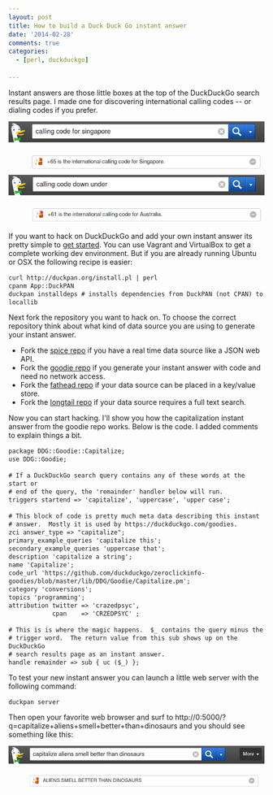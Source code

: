 ```yaml
---
layout: post
title: How to build a Duck Duck Go instant answer
date: '2014-02-28'
comments: true
categories:
  - [perl, duckduckgo]

---
```


Instant answers are those little boxes at the top of the DuckDuckGo search
results page.  I made one for discovering international calling codes -- or
dialing codes if you prefer.

![x](/images/for-posts/2014-02-28-singapore.png)
![x](/images/for-posts/2014-02-28-down-under.png)

If you want to hack on DuckDuckGo and add your own instant answer its pretty
simple to [get started](http://duckduckhack.com).  You can use Vagrant and
VirtualBox to get a complete working dev environment.  But if you are already
running Ubuntu or OSX the following recipe is easier:

    curl http://duckpan.org/install.pl | perl 
    cpanm App::DuckPAN
    duckpan installdeps # installs dependencies from DuckPAN (not CPAN) to locallib

Next fork the repository you want to hack on.  To choose the correct repository
think about what kind of data source you are using to generate your instant answer.

   * Fork the [spice repo](https://github.com/duckduckgo/zeroclickinfo-spice)
     if you have a real time data source like a JSON web API.
   * Fork the [goodie repo](https://github.com/duckduckgo/zeroclickinfo-goodie)
     if you generate your instant answer with code and need no network access.
   * Fork the [fathead repo](https://github.com/duckduckgo/zeroclickinfo-fathead)
     if your data source can be placed in a key/value store.
   * Fork the [longtail repo](https://github.com/duckduckgo/zeroclickinfo-fathead)
     if your data source requires a full text search.

Now you can start hacking.  I'll show you how the capitalization instant answer
from the goodie repo works.  Below is the code.  I added comments to explain
things a bit.

    package DDG::Goodie::Capitalize;
    use DDG::Goodie;

    # If a DuckDuckGo search query contains any of these words at the start or
    # end of the query, the 'remainder' handler below will run.
    triggers startend => 'capitalize', 'uppercase', 'upper case';

    # This block of code is pretty much meta data describing this instant
    # answer.  Mostly it is used by https://duckduckgo.com/goodies.
    zci answer_type => "capitalize";
    primary_example_queries 'capitalize this';
    secondary_example_queries 'uppercase that';
    description 'capitalize a string';
    name 'Capitalize';
    code_url 'https://github.com/duckduckgo/zeroclickinfo-goodies/blob/master/lib/DDG/Goodie/Capitalize.pm';
    category 'conversions';
    topics 'programming';
    attribution twitter => 'crazedpsyc',
                cpan    => 'CRZEDPSYC' ;

    # This is is where the magic happens.  $_ contains the query minus the
    # trigger word.  The return value from this sub shows up on the DuckDuckGo
    # search results page as an instant answer.
    handle remainder => sub { uc ($_) };

To test your new instant answer you can launch a little web server with the following command:

    duckpan server

Then open your favorite web browser and surf to
http://0:5000/?q=capitalize+aliens+smell+better+than+dinosaurs and you should
see something like this:

![x](/images/for-posts/2014-02-28-capitalize.png)

